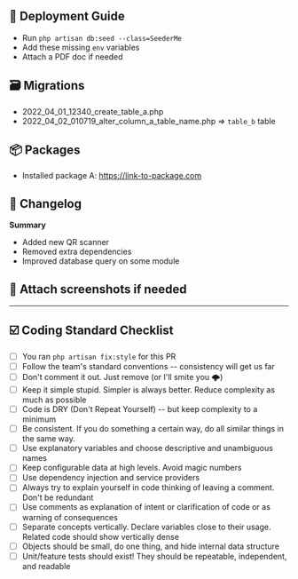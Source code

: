 ## 🚀 Deployment Guide
- Run `php artisan db:seed --class=SeederMe`
- Add these missing `env` variables
- Attach a PDF doc if needed


## 🗃️ Migrations
- 2022_04_01_12340_create_table_a.php
- 2022_04_02_010719_alter_column_a_table_name.php => `table_b` table


## 📦 Packages
- Installed package A: https://link-to-package.com

## 📝  Changelog
**Summary**
- Added new QR scanner
- Removed extra dependencies
- Improved database query on some module

## 📸 Attach screenshots if needed

<hr>

## ☑️ Coding Standard Checklist

- [ ] You ran `php artisan fix:style` for this PR
- [ ] Follow the team's standard conventions -- consistency will get us far
- [ ] Don't comment it out. Just remove (or I'll smite you 🌩️)
- [ ] Keep it simple stupid. Simpler is always better. Reduce complexity as much as possible
- [ ] Code is DRY (Don't Repeat Yourself) -- but keep complexity to a minimum
- [ ] Be consistent. If you do something a certain way, do all similar things in the same way.
- [ ] Use explanatory variables and choose descriptive and unambiguous names
- [ ] Keep configurable data at high levels. Avoid magic numbers
- [ ] Use dependency injection and service providers
- [ ] Always try to explain yourself in code thinking of leaving a comment. Don't be redundant
- [ ] Use comments as explanation of intent or clarification of code or as warning of consequences
- [ ] Separate concepts vertically. Declare variables close to their usage. Related code should show vertically dense
- [ ] Objects should be small, do one thing, and hide internal data structure
- [ ] Unit/feature tests should exist! They should be repeatable, independent, and readable
